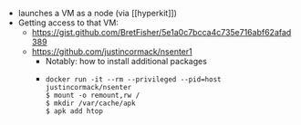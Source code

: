 - launches a VM as a node (via [[hyperkit]])
- Getting access to that VM:
	- https://gist.github.com/BretFisher/5e1a0c7bcca4c735e716abf62afad389
	- https://github.com/justincormack/nsenter1
		- Notably: how to install additional packages
		- ```console
		  docker run -it --rm --privileged --pid=host justincormack/nsenter
		  $ mount -o remount,rw /
		  $ mkdir /var/cache/apk
		  $ apk add htop
		  ```